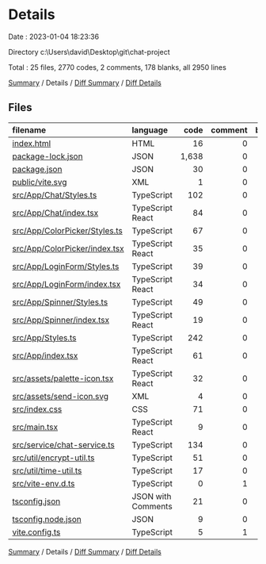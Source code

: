 # Details

Date : 2023-01-04 18:23:36

Directory c:\\Users\\david\\Desktop\\git\\chat-project

Total : 25 files,  2770 codes, 2 comments, 178 blanks, all 2950 lines

[Summary](results.md) / Details / [Diff Summary](diff.md) / [Diff Details](diff-details.md)

## Files
| filename | language | code | comment | blank | total |
| :--- | :--- | ---: | ---: | ---: | ---: |
| [index.html](/index.html) | HTML | 16 | 0 | 1 | 17 |
| [package-lock.json](/package-lock.json) | JSON | 1,638 | 0 | 1 | 1,639 |
| [package.json](/package.json) | JSON | 30 | 0 | 1 | 31 |
| [public/vite.svg](/public/vite.svg) | XML | 1 | 0 | 0 | 1 |
| [src/App/Chat/Styles.ts](/src/App/Chat/Styles.ts) | TypeScript | 102 | 0 | 20 | 122 |
| [src/App/Chat/index.tsx](/src/App/Chat/index.tsx) | TypeScript React | 84 | 0 | 13 | 97 |
| [src/App/ColorPicker/Styles.ts](/src/App/ColorPicker/Styles.ts) | TypeScript | 67 | 0 | 9 | 76 |
| [src/App/ColorPicker/index.tsx](/src/App/ColorPicker/index.tsx) | TypeScript React | 35 | 0 | 6 | 41 |
| [src/App/LoginForm/Styles.ts](/src/App/LoginForm/Styles.ts) | TypeScript | 39 | 0 | 7 | 46 |
| [src/App/LoginForm/index.tsx](/src/App/LoginForm/index.tsx) | TypeScript React | 34 | 0 | 6 | 40 |
| [src/App/Spinner/Styles.ts](/src/App/Spinner/Styles.ts) | TypeScript | 49 | 0 | 6 | 55 |
| [src/App/Spinner/index.tsx](/src/App/Spinner/index.tsx) | TypeScript React | 19 | 0 | 3 | 22 |
| [src/App/Styles.ts](/src/App/Styles.ts) | TypeScript | 242 | 0 | 27 | 269 |
| [src/App/index.tsx](/src/App/index.tsx) | TypeScript React | 61 | 0 | 9 | 70 |
| [src/assets/palette-icon.tsx](/src/assets/palette-icon.tsx) | TypeScript React | 32 | 0 | 2 | 34 |
| [src/assets/send-icon.svg](/src/assets/send-icon.svg) | XML | 4 | 0 | 1 | 5 |
| [src/index.css](/src/index.css) | CSS | 71 | 0 | 10 | 81 |
| [src/main.tsx](/src/main.tsx) | TypeScript React | 9 | 0 | 2 | 11 |
| [src/service/chat-service.ts](/src/service/chat-service.ts) | TypeScript | 134 | 0 | 25 | 159 |
| [src/util/encrypt-util.ts](/src/util/encrypt-util.ts) | TypeScript | 51 | 0 | 14 | 65 |
| [src/util/time-util.ts](/src/util/time-util.ts) | TypeScript | 17 | 0 | 10 | 27 |
| [src/vite-env.d.ts](/src/vite-env.d.ts) | TypeScript | 0 | 1 | 1 | 2 |
| [tsconfig.json](/tsconfig.json) | JSON with Comments | 21 | 0 | 1 | 22 |
| [tsconfig.node.json](/tsconfig.node.json) | JSON | 9 | 0 | 1 | 10 |
| [vite.config.ts](/vite.config.ts) | TypeScript | 5 | 1 | 2 | 8 |

[Summary](results.md) / Details / [Diff Summary](diff.md) / [Diff Details](diff-details.md)